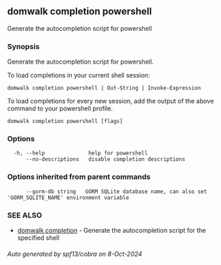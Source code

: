 ## domwalk completion powershell

Generate the autocompletion script for powershell

### Synopsis

Generate the autocompletion script for powershell.

To load completions in your current shell session:

	domwalk completion powershell | Out-String | Invoke-Expression

To load completions for every new session, add the output of the above command
to your powershell profile.


```
domwalk completion powershell [flags]
```

### Options

```
  -h, --help              help for powershell
      --no-descriptions   disable completion descriptions
```

### Options inherited from parent commands

```
      --gorm-db string   GORM SQLite database name, can also set 'GORM_SQLITE_NAME' environment variable
```

### SEE ALSO

* [domwalk completion](domwalk_completion.md)	 - Generate the autocompletion script for the specified shell

###### Auto generated by spf13/cobra on 8-Oct-2024

